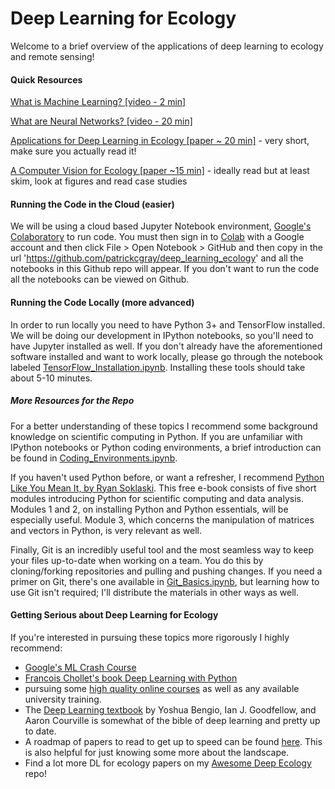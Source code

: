 # Deep Learning for Ecology

Welcome to a brief overview of the applications of deep learning to ecology and remote sensing!

#### Quick Resources
[What is Machine Learning? [video - 2 min]](https://www.youtube.com/watch?v=f_uwKZIAeM0)

[What are Neural Networks? [video - 20 min]](https://www.youtube.com/watch?v=aircAruvnKk)

[Applications for Deep Learning in Ecology [paper ~ 20 min]](https://www.biorxiv.org/content/biorxiv/early/2018/05/30/334854.full.pdf) - very short, make sure you actually read it!

[A Computer Vision for Ecology [paper ~15 min]](https://besjournals.onlinelibrary.wiley.com/doi/pdf/10.1111/1365-2656.12780
) - ideally read but at least skim, look at figures and read case studies

#### Running the Code in the Cloud (easier)
We will be using a cloud based Jupyter Notebook environment, [Google's Colaboratory](https://research.google.com/colaboratory/unregistered.html) to run code. You must then sign in to [Colab](https://colab.research.google.com/) with a Google account and then click File > Open Notebook > GitHub and then copy in the url 'https://github.com/patrickcgray/deep_learning_ecology' and all the notebooks in this Github repo will appear. If you don't want to run the code all the notebooks can be viewed on Github.

#### Running the Code Locally (more advanced)
In order to run locally you need to have Python 3+ and TensorFlow installed. We will be doing our development in IPython notebooks, so you'll need to have Jupyter installed as well. If you don't already have the aforementioned software installed and want to work locally, please go through the notebook labeled [TensorFlow_Installation.ipynb](https://github.com/patrickcgray/deep_learning_ecology/blob/master/Tensorflow_Installation.ipynb). Installing these tools should take about 5-10 minutes.

##### More Resources for the Repo
For a better understanding of these topics I recommend some background knowledge on scientific computing in Python. If you are unfamiliar with IPython notebooks or Python coding environments, a brief introduction can be found in [Coding_Environments.ipynb](https://github.com/patrickcgray/deep_learning_ecology/blob/master/Coding_Environments.ipynb).

If you haven't used Python before, or want a refresher, I recommend [Python Like You Mean It, by Ryan Soklaski](https://www.pythonlikeyoumeanit.com/). This free e-book consists of five short modules introducing Python for scientific computing and data analysis. Modules 1 and 2, on installing Python and Python essentials, will be especially useful. Module 3, which concerns the manipulation of matrices and vectors in Python, is very relevant as well.

Finally, Git is an incredibly useful tool and the most seamless way to keep your files up-to-date when working on a team. You do this by cloning/forking repositories and pulling and pushing changes. If you need a primer on Git, there's one available in [Git_Basics.ipynb](https://github.com/patrickcgray/deep_learning_ecology/blob/master/Git_Basics.ipynb), but learning how to use Git isn't required; I'll distribute the materials in other ways as well.

#### Getting Serious about Deep Learning for Ecology
If you're interested in pursuing these topics more rigorously I highly recommend:
* [Google's ML Crash Course](https://developers.google.com/machine-learning/crash-course/)
* [Francois Chollet's book Deep Learning with Python](https://www.amazon.com/Deep-Learning-Python-Francois-Chollet/dp/1617294438) 
* pursuing some [high quality online courses](https://www.coursera.org/specializations/deep-learning) as well as any available university training.
* The [Deep Learning textbook](http://www.deeplearningbook.org/) by Yoshua Bengio, Ian J. Goodfellow, and Aaron Courville is somewhat of the bible of deep learning and pretty up to date.
* A roadmap of papers to read to get up to speed can be found [here](https://github.com/floodsung/Deep-Learning-Papers-Reading-Roadmap). This is also helpful for just knowing some more about the landscape.
* Find a lot more DL for ecology papers on my [Awesome Deep Ecology](https://github.com/patrickcgray/awesome-deep-ecology) repo!
